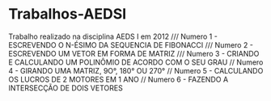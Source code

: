 # Trabalhos-AEDSI
Trabalho realizado na disciplina AEDS I em 2012 /// Numero 1 - ESCREVENDO O N-ÉSIMO DA SEQUENCIA DE FIBONACCI /// Numero 2 - ESCREVENDO UM VETOR EM FORMA DE MATRIZ /// Numero 3 - CRIANDO E CALCULANDO UM POLINÔMIO DE ACORDO COM O SEU GRAU // Numero 4 - GIRANDO UMA MATRIZ, 9O°, 180° OU 270° // Numero 5 - CALCULANDO OS LUCROS DE 2 MOTORES EM 1 ANO // Numero 6 - FAZENDO A INTERSECÇÃO DE DOIS VETORES
